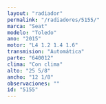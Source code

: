 ```yaml
---
layout: "radiador"
permalink: "/radiadores/5155/"
marca: "Seat"
modelo: "Toledo"
ano: "2015"
motor: "L4 1.2 1.4 1.6"
transmision: "Automática"
parte: "640012"
clima: "Con clima"
alto: "25 5/8"
ancho: "12 1/8"
observaciones: ""
id: "5155"
---
```


